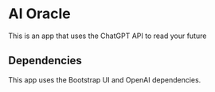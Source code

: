 # AI Oracle

This is an app that uses the ChatGPT API to read your future

## Dependencies

This app uses the Bootstrap UI and OpenAI dependencies. 
